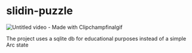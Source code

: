 # slidin-puzzle
![Untitled video - Made with Clipchampfinalgif](https://github.com/AbdoOmarEg/slidin-puzzle/assets/128975938/7f1f92e8-dd1c-441e-acec-5718f64a32f8)

The project uses a sqlite db for educational purposes instead of a simple Arc state

